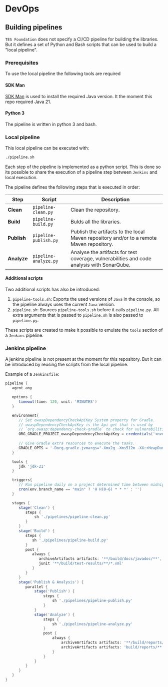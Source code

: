 # DevOps

## Building pipelines

`TES Foundation` does not specify a CI/CD pipeline for building the libraries. But it defines
a set of Python and Bash scripts that can be used to build a "local pipeline".

### Prerequisites

To use the local pipeline the following tools are required

#### SDK Man

[SDK Man](https://sdkman.io/) is used to install the required Java version. It the moment this repo
required Java 21.

#### Python 3

The pipeline is written in python 3 and bash.

### Local pipeline

This local pipeline can be executed with:

```bash
./pipeline.sh
```
Each step of the pipeline is implemented as a python script. This is done so its possible to share the
execution of a pipeline step between `Jenkins` and local execution.

The pipeline defines the following steps that is executed in order:

| **Step**    | **Script**            | **Description**                                                                            |
|-------------|-----------------------|--------------------------------------------------------------------------------------------|
| **Clean**   | `pipeline-clean.py`   | Clean the repository.                                                                      |
| **Build**   | `pipeline-build.py`   | Bulds all the libraries.                                                                   |
| **Publish** | `pipeline-publish.py` | Publish the artifacts to the local Maven repository and/or to a remote Maven repository.   |
| **Analyze** | `pipeline-analyze.py` | Analyse the artifacts for test coverage, vulnerabilities and code analysis with SonarQube. |

#### Additional scripts

Two additional scripts has also be introduced:

1. `pipeline-tools.sh`: Exports the used versions of `Java` in the console, so the pipeline always uses 
   the current `Java` version.
2. `pipeline.sh`: Sources `pipeline-tools.sh` before it calls `pipeline.py`. All extra arguments that is passed
   to `pipeline.sh` is also passed to `pipeline.py`.

These scripts are created to make it possible to emulate the `tools` section of a `Jenkins` pipeline.

### Jenkins pipeline

A jenkins pipeline is not present at the moment for this repository. But it can be introduced by reusing
the scripts from the local pipeline.

Example of a `Jenkinsfile`:

```groovy
pipeline {
   agent any

   options {
      timeout(time: 120, unit: 'MINUTES')
   }

   environment{
      // Set owaspDependencyCheckApiKey System property for Gradle.
      // owaspDependencyCheckApiKey is the Api get that is used by 
      // `org.owasp:dependency-check-gradle` to check for vulnerabilities.
      ORG_GRADLE_PROJECT_owaspDependencyCheckApiKey = credentials('<nvd-api-credential>')
      
      // Give Gradle extra resources to execute the tasks.
      GRADLE_OPTS = '-Dorg.gradle.jvmargs="-Xmx2g -Xms512m -XX:+HeapDumpOnOutOfMemoryError"'
   }

   tools {
      jdk 'jdk-21'
   }

   triggers{
      // Run pipeline daily on a project determined time between midnight and 7am (only main)
      cron(env.branch_name == "main" ? 'H H(0-6) * * *' : '')
   }

   stages {
      stage('Clean') {
         steps {
             sh './pipelines/pipeline-clean.py'
         }
      }
      stage('Build') {
         steps {
            sh './pipelines/pipeline-build.py'
         }
         post {
            always {
               archiveArtifacts artifacts: '**/build/docs/javadoc/**', fingerprint: true, onlyIfSuccessful: false
               junit '**/build/test-results/**/*.xml'
            }
         }
      }
      stage('Publish & Analysis') {
         parallel {
             stage('Publish') {
                 steps {
                     sh './pipelines/pipeline-publish.py'
                 }
             }
             stage('Analyze') {
                 steps {
                     sh './pipelines/pipeline-analyze.py'
                 }
                 post {
                     always {
                         archiveArtifacts artifacts: '**/build/reports/jacoco/**', fingerprint: true, onlyIfSuccessful: false
                         archiveArtifacts artifacts: 'build/reports/**', fingerprint: true, onlyIfSuccessful: false
                     }
                 }
             }
         }
      }
   }
}
```
